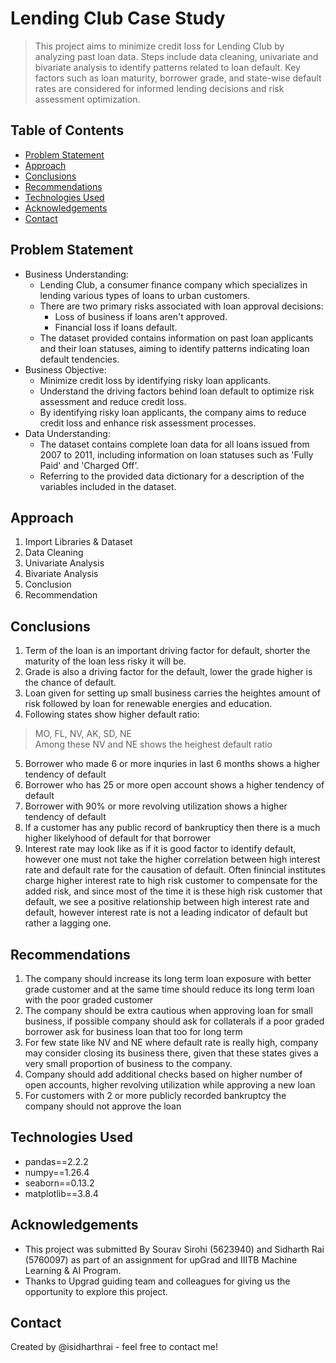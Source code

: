 # Lending Club Case Study

> This project aims to minimize credit loss for Lending Club by analyzing past loan data. Steps include data cleaning, univariate and bivariate analysis to identify patterns related to loan default. Key factors such as loan maturity, borrower grade, and state-wise default rates are considered for informed lending decisions and risk assessment optimization.


## Table of Contents
* [Problem Statement](#problem-statement)
* [Approach](#approach)
* [Conclusions](#conclusions)
* [Recommendations](#recommendations)
* [Technologies Used](#technologies_used)
* [Acknowledgements](#acknowledgements)
* [Contact](#contact)


## Problem Statement
* Business Understanding:
    * Lending Club, a consumer finance company which specializes in lending various types of loans to urban customers.
    * There are two primary risks associated with loan approval decisions:
      - Loss of business if loans aren't approved.
      - Financial loss if loans default.
    * The dataset provided contains information on past loan applicants and their loan statuses, aiming to identify patterns
    indicating loan default tendencies.
* Business Objective:
    * Minimize credit loss by identifying risky loan applicants.
    * Understand the driving factors behind loan default to optimize risk assessment and reduce credit loss.
    * By identifying risky loan applicants, the company aims to reduce credit loss and enhance risk assessment processes.
* Data Understanding:
    * The dataset contains complete loan data for all loans issued from 2007 to 2011, including information on loan statuses such as 'Fully Paid' and 'Charged Off’.
    * Referring to the provided data dictionary for a description of the variables included in the dataset.


## Approach
1. Import Libraries & Dataset
2. Data Cleaning
4. Univariate Analysis
5. Bivariate Analysis
6. Conclusion
7. Recommendation


## Conclusions
1. Term of the loan is an important driving factor for default, shorter the maturity of the loan less risky it will be.
2. Grade is also a driving factor for the default, lower the grade higher is the chance of default.
3. Loan given for setting up small business carries the heightes amount of risk followed by loan for renewable energies and education.
4. Following states show higher default ratio:
> MO, FL, NV, AK, SD, NE <br>
> Among these NV and NE shows the heighest default ratio
5. Borrower who made 6 or more inquries in last 6 months shows a higher tendency of default
6. Borrower who has 25 or more open account shows a higher tendency of default
7. Borrower with 90% or more revolving utilization shows a higher tendency of default 
8. If a customer has any public record of bankrupticy then there is a much higher likelyhood of default for that borrower
9. Interest rate may look like as if it is good factor to identify default, however one must not take the higher correlation between high interest rate and default rate for the causation of default. Often finincial institutes charge higher interest rate to high risk customer to compensate for the added risk, and since most of the time it is these high risk customer that default, we see a positive relationship between high interest rate and default, however interest rate is not a leading indicator of default but rather a lagging one.

## Recommendations
1. The company should increase its long term loan exposure with better grade customer and at the same time should reduce its long term loan with the poor graded customer
2. The company should be extra cautious when approving loan for small business, if possible company should ask for collaterals if a poor graded borrower ask for business loan that too for long term
3. For few state like NV and NE where default rate is really high, company may consider closing its business there, given that these states gives a very small proportion of business to the company.
4. Company should add additional checks based on higher number of open accounts, higher revolving utilization while approving a new loan
5. For customers with 2 or more publicly recorded bankruptcy the company should not approve the loan


## Technologies Used
- pandas==2.2.2
- numpy==1.26.4
- seaborn==0.13.2
- matplotlib==3.8.4


## Acknowledgements

- This project was submitted By Sourav Sirohi (5623940) and Sidharth Rai (5760097) as part of an assignment for upGrad and IIITB Machine Learning & AI Program.
- Thanks to Upgrad guiding team and colleagues for giving us the opportunity to explore this project.

## Contact
Created by @isidharthrai - feel free to contact me!